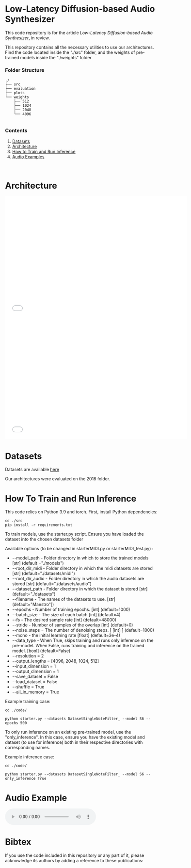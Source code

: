 # Low-Latency Diffusion-based Audio Synthesizer

This code repository is for the article _Low-Latency Diffusion-based Audio Synthesizer_, in review.

This repository contains all the necessary utilities to use our architectures. Find the code located inside the "./src" folder, and the weights of pre-trained models inside the "./weights" folder

### Folder Structure

```
./
├── src
├── evaluation
├── plots
└── weights
    ├── 512
    ├── 1024
    ├── 2048
    └── 4096
        
```

### Contents

1. [Datasets](#datasets)
2. [Architecture](#architecture)
3. [How to Train and Run Inference](#how-to-train-and-run-inference)
4. [Audio Examples](#audio-examples)

<br/>

# Architecture

<embed src="./plots/DiffSynth.pdf" type="application/pdf" width="600" height="400" />

<embed src="./plots/DiffSynth1.pdf" type="application/pdf" width="600" height="400" />


# Datasets

Datasets are available [here](https://magenta.withgoogle.com/datasets/maestro)

Our architectures were evaluated on the 2018 folder.


# How To Train and Run Inference 

This code relies on Python 3.9 and torch.
First, install Python dependencies:
```
cd ./src
pip install -r requirements.txt
```

To train models, use the starter.py script.
Ensure you have loaded the dataset into the chosen datasets folder

Available options (to be changed in starterMIDI.py or starterMIDI_test.py) : 
* --model_path - Folder directory in which to store the trained models [str] (default ="./models")
* --root_dir_midi - Folder directory in which the midi datasets are stored [str] (default="./datasets/midi")
* --root_dir_audio - Folder directory in which the audio datasets are stored [str] (default="./datasets/audio")
* --dataset_path - Folder directory in which the dataset is stored [str] (default="./datasets")
* --filename - The names of the datasets to use. [str] (default="Maestro"])
* --epochs - Number of training epochs. [int] (default=1000)
* --batch_size - The size of each batch [int] (default=4)
* --fs - The desired sample rate [int] (default=48000)
* --stride - Number of samples of the overlap [int] (default=0)
* --noise_steps = The number of denoising steps. [ [int] ] (default=1000)
* --mono - the initial learning rate [float] (default=3e-4)
* --data_type - When True, skips training and runs only inference on the pre-model. When False, runs training and inference on the trained model. [bool] (default=False)
* --resolution = 2
* --output_lengths = [4096, 2048, 1024, 512]
* --input_dimension = 1
* --output_dimension = 1
* --save_dataset = False
* --load_dataset = False
* --shuffle = True
* --all_in_memory = True

Example training case: 
```
cd ./code/

python starter.py --datasets DatasetSingleNoteFilter_ --model S6 --epochs 500
```

To only run inference on an existing pre-trained model, use the "only_inference". In this case, ensure you have the existing model and dataset (to use for inference) both in their respective directories with corresponding names.

Example inference case:
```
cd ./code/

python starter.py --datasets DatasetSingleNoteFilter_ --model S6 --only_inference True
```

# Audio Example

<audio controls>
  <source src="./audio/512.wav" type="audio/mpeg">
</audio>


# Bibtex

If you use the code included in this repository or any part of it, please acknowledge 
its authors by adding a reference to these publications:

```


```
